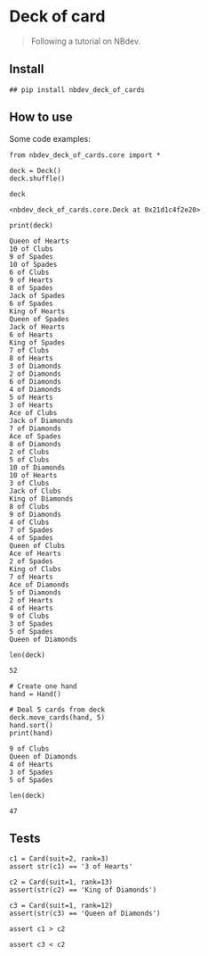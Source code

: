 # Deck of card
> Following a tutorial on NBdev.


## Install

```
## pip install nbdev_deck_of_cards
```

## How to use

Some code examples:

```
from nbdev_deck_of_cards.core import *
```

```
deck = Deck()
deck.shuffle()
```

```
deck
```




    <nbdev_deck_of_cards.core.Deck at 0x21d1c4f2e20>



```
print(deck)
```

    Queen of Hearts
    10 of Clubs
    9 of Spades
    10 of Spades
    6 of Clubs
    9 of Hearts
    8 of Spades
    Jack of Spades
    6 of Spades
    King of Hearts
    Queen of Spades
    Jack of Hearts
    6 of Hearts
    King of Spades
    7 of Clubs
    8 of Hearts
    3 of Diamonds
    2 of Diamonds
    6 of Diamonds
    4 of Diamonds
    5 of Hearts
    3 of Hearts
    Ace of Clubs
    Jack of Diamonds
    7 of Diamonds
    Ace of Spades
    8 of Diamonds
    2 of Clubs
    5 of Clubs
    10 of Diamonds
    10 of Hearts
    3 of Clubs
    Jack of Clubs
    King of Diamonds
    8 of Clubs
    9 of Diamonds
    4 of Clubs
    7 of Spades
    4 of Spades
    Queen of Clubs
    Ace of Hearts
    2 of Spades
    King of Clubs
    7 of Hearts
    Ace of Diamonds
    5 of Diamonds
    2 of Hearts
    4 of Hearts
    9 of Clubs
    3 of Spades
    5 of Spades
    Queen of Diamonds
    

```
len(deck)
```




    52



```
# Create one hand
hand = Hand()
```

```
# Deal 5 cards from deck
deck.move_cards(hand, 5)
hand.sort()
print(hand)

```

    9 of Clubs
    Queen of Diamonds
    4 of Hearts
    3 of Spades
    5 of Spades
    

```
len(deck)
```




    47



## Tests

```
c1 = Card(suit=2, rank=3)
assert str(c1) == '3 of Hearts'
```

```
c2 = Card(suit=1, rank=13)
assert(str(c2) == 'King of Diamonds')
```

```
c3 = Card(suit=1, rank=12)
assert(str(c3) == 'Queen of Diamonds')
```

```
assert c1 > c2
```

```
assert c3 < c2
```
